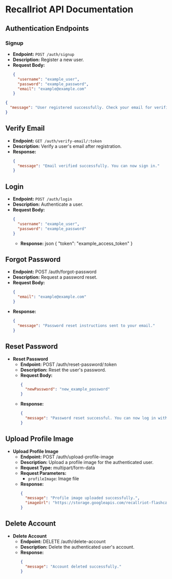 # Recallriot API Documentation

## Authentication Endpoints

### Signup
- **Endpoint:** `POST /auth/signup`
- **Description:** Register a new user.
- **Request Body:**
  ```json
  {
    "username": "example_user",
    "password": "example_password",
    "email": "example@example.com"
  }
  ```
```json
{
  "message": "User registered successfully. Check your email for verification."
}
```

## Verify Email

- **Endpoint:** `GET /auth/verify-email/:token`
- **Description:** Verify a user's email after registration.
- **Response:**
  ```json
  {
    "message": "Email verified successfully. You can now sign in."
  }
  ```
## Login

- **Endpoint:** `POST /auth/login`
- **Description:** Authenticate a user.
- **Request Body:**
  ```json
  {
    "username": "example_user",
    "password": "example_password"
  }
  ```
  - **Response:**
  json
  {
    "token": "example_access_token"
}

## Forgot Password

  - **Endpoint:** POST /auth/forgot-password
  - **Description:** Request a password reset.
  - **Request Body:**
    ```json
    {
      "email": "example@example.com"
    }
    ```
  - **Response:**
    ```json
    {
      "message": "Password reset instructions sent to your email."
    }
    ```
## Reset Password
- **Reset Password**
  - **Endpoint:** POST /auth/reset-password/:token
  - **Description:** Reset the user's password.
  - **Request Body:**
    ```json
    {
      "newPassword": "new_example_password"
    }
    ```
  - **Response:**
    ```json
    {
      "message": "Password reset successful. You can now log in with your new password."
    }
    ```
## Upload Profile Image
- **Upload Profile Image**
  - **Endpoint:** POST /auth/upload-profile-image
  - **Description:** Upload a profile image for the authenticated user.
  - **Request Type:** multipart/form-data
  - **Request Parameters:**
    - `profileImage`: Image file
  - **Response:**
    ```json
    {
      "message": "Profile image uploaded successfully.",
      "imageUrl": "https://storage.googleapis.com/recallriot-flashcard.appspot.com/profile-images/example_user/1638863889821.jpg"
    }
    ```
## Delete Account
- **Delete Account**
  - **Endpoint:** DELETE /auth/delete-account
  - **Description:** Delete the authenticated user's account.
  - **Response:**
    ```json
    {
      "message": "Account deleted successfully."
    }
    ```


